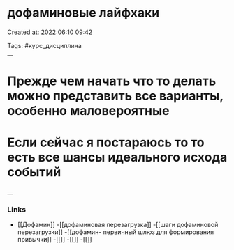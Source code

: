 # дофаминовые лайфхаки

Created at: 2022:06:10 09:42

Tags: #курс_дисциплина  
__ 

# Прежде чем начать что то делать можно представить все варианты, особенно маловероятные


# Если сейчас я постараюсь то  то есть все шансы идеального исхода событий

__

### Links
- [[Дофамин]]
-[[дофаминовая перезагрузка]]
-[[шаги дофаминовой перезагрузки]]
-[[дофамин- первичный шлюз для формирования привычки]]
-[[]]
-[[]]
-[[]]